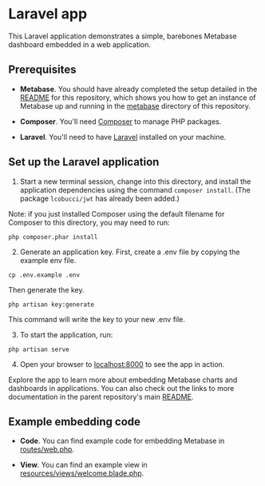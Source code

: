 # Laravel app

This Laravel application demonstrates a simple, barebones Metabase dashboard embedded in a web application.

## Prerequisites

- **Metabase**. You should have already completed the setup detailed in the [README](../../README.md) for this repository, which shows you how to get an instance of Metabase up and running in the [metabase](./metabase) directory of this repository.

- **Composer**. You'll need [Composer](https://getcomposer.org/) to manage PHP packages.

- **Laravel**. You'll need to have [Laravel](https://laravel.com/) installed on your machine.

## Set up the Laravel application

1. Start a new terminal session, change into this directory, and install the application dependencies using the command `composer install`. (The package `lcobucci/jwt` has already been added.)

Note: if you just installed Composer using the default filename for Composer to this directory, you may need to run:

```shell
php composer.phar install
```

2. Generate an application key. First, create a .env file by copying the example env file.

```shell
cp .env.example .env
```

Then generate the key.

```shell
php artisan key:generate
```

This command will write the key to your new .env file.

3. To start the application, run:

```shell
php artisan serve
```

4. Open your browser to [localhost:8000](http://localhost:8000) to see the app in action. 

Explore the app to learn more about embedding Metabase charts and dashboards in applications. You can also check out the links to more documentation in the parent repository's main [README](../../README.md).

## Example embedding code

- **Code**. You can find example code for embedding Metabase in [routes/web.php](routes/web.php).

- **View**. You can find an example view in [resources/views/welcome.blade.php](resources/views/welcome.blade.php).

